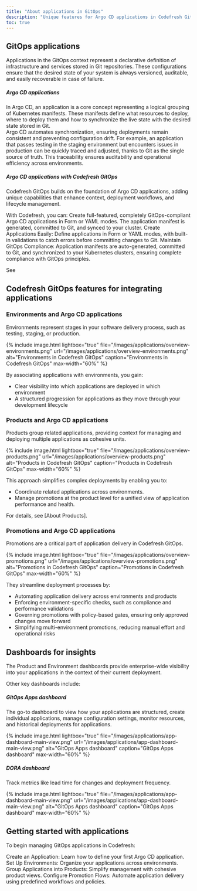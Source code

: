```yaml
---
title: "About applications in GitOps"
description: "Unique features for Argo CD applications in Codefresh GitOps"
toc: true
---
```







## GitOps applications
Applications in the GitOps context represent a declarative definition of infrastructure and services stored in Git repositories. These configurations ensure that the desired state of your system is always versioned, auditable, and easily recoverable in case of failure.

##### Argo CD applications
In Argo CD, an application is a core concept representing a logical grouping of Kubernetes manifests. These manifests define what resources to deploy, where to deploy them and how to synchronize the live state with the desired state stored in Git.  
Argo CD automates synchronization, ensuring deployments remain consistent and preventing configuration drift. For example, an application that passes testing in the staging environment but encounters issues in production can be quickly traced and adjusted, thanks to Git as the single source of truth. This traceability ensures auditability and operational efficiency across environments.

##### Argo CD applications with Codefresh GitOps
Codefresh GitOps builds on the foundation of Argo CD applications, adding unique capabilities that enhance context, deployment workflows, and lifecycle management.  

With Codefresh, you can:
Create full-featured, completely GitOps-compliant Argo CD applications in Form or YAML modes. The application manifest is generated, committed to Git, and synced to your cluster.
Create Applications Easily: Define applications in Form or YAML modes, with built-in validations to catch errors before committing changes to Git.
Maintain GitOps Compliance: Application manifests are auto-generated, committed to Git, and synchronized to your Kubernetes clusters, ensuring complete compliance with GitOps principles.

See 

## Codefresh GitOps features for integrating applications

### Environments and Argo CD applications
Environments represent stages in your software delivery process, such as testing, staging, or production.  

{% include
image.html
lightbox="true"
file="/images/applications/overview-environments.png"
url="/images/applications/overview-environments.png"
alt="Environments in Codefresh GitOps"
caption="Environments in Codefresh GitOps"
max-width="60%"
%}

By associating applications with environments, you gain:
* Clear visibility into which applications are deployed in which environment
* A structured progression for applications as they move through your development lifecycle



### Products and Argo CD applications
Products group related applications, providing context for managing and deploying multiple applications as cohesive units. 

{% include
image.html
lightbox="true"
file="/images/applications/overview-products.png"
url="/images/applications/overview-products.png"
alt="Products in Codefresh GitOps"
caption="Products in Codefresh GitOps"
max-width="60%"
%}

This approach simplifies complex deployments by enabling you to:
* Coordinate related applications across environments.
* Manage promotions at the product level for a unified view of application performance and health. 

For details, see [About Products].

### Promotions and Argo CD applications
Promotions are a critical part of application delivery in Codefresh GitOps.  

{% include
image.html
lightbox="true"
file="/images/applications/overview-promotions.png"
url="/images/applications/overview-promotions.png"
alt="Promotions in Codefresh GitOps"
caption="Promotions in Codefresh GitOps"
max-width="60%"
%}

They streamline deployment processes by:
* Automating application delivery across environments and products
* Enforcing environment-specific checks, such as compliance and performance validations
* Governing promotions with policy-based gates, ensuring only approved changes move forward
* Simplifying multi-environment promotions, reducing manual effort and operational risks



## Dashboards for insights
The Product and Environment dashboards provide enterprise-wide visibility into your applications in the context of their current deployment. 

Other key dashboards include:

##### GitOps Apps dashboard
The go-to dashboard to view how your applications are structured, create individual applications, manage configuration settings, monitor resources, and historical deployments for applications.

{% include
image.html
lightbox="true"
file="/images/applications/app-dashboard-main-view.png"
url="/images/applications/app-dashboard-main-view.png"
alt="GitOps Apps dashboard"
caption="GitOps Apps dashboard"
max-width="60%"
%}

##### DORA dashboard
Track metrics like lead time for changes and deployment frequency.

{% include
image.html
lightbox="true"
file="/images/applications/app-dashboard-main-view.png"
url="/images/applications/app-dashboard-main-view.png"
alt="GitOps Apps dashboard"
caption="GitOps Apps dashboard"
max-width="60%"
%}


## Getting started with applications
To begin managing GitOps applications in Codefresh:

Create an Application: Learn how to define your first Argo CD application.
Set Up Environments: Organize your applications across environments.
Group Applications into Products: Simplify management with cohesive product views.
Configure Promotion Flows: Automate application delivery using predefined workflows and policies.



